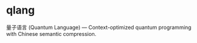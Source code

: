# qlang
量子语言 (Quantum Language) — Context-optimized quantum programming with Chinese semantic compression.

